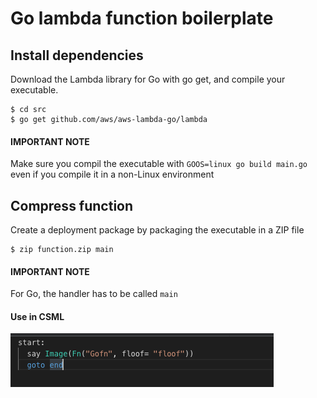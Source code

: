 # Go lambda function boilerplate

## Install dependencies
Download the Lambda library for Go with go get, and compile your executable.
```
$ cd src
$ go get github.com/aws/aws-lambda-go/lambda
```
#### IMPORTANT NOTE
Make sure you compil the executable with `GOOS=linux go build main.go` even if you compile it in a non-Linux environment

## Compress function
Create a deployment package by packaging the executable in a ZIP file
```
$ zip function.zip main
```

#### IMPORTANT NOTE
For Go, the handler has to be called `main`


#### Use in CSML
<img src="./images/img.png">